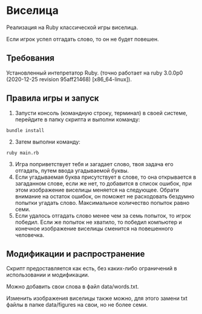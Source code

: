 Виселица
============
Реализация на Ruby классической игры виселица.

Если игрок успел отгадать слово, то он не будет повешен.

Требования
----------------------------------
Установленный интепретатор Ruby. (точно работает на ruby 3.0.0p0 (2020-12-25 revision 95aff21468) [x86_64-linux]).

Правила игры и запуск
----------------------------------
1. Запусти консоль (командную строку, терминал) в своей системе, перейдите в папку скрипта и выполни команду:
```
bundle install
```
2. Затем выполни команду:
```
ruby main.rb
```
3. Игра поприветствует тебя и загадает слово, твоя задача его отгадать, путем ввода угадываемой буквы.
4. Если угадываемая буква присутствует в слове, то она открывается в загаданном слове, если же нет, 
   то добавится в список ошибок, при этом изображение виселицы меняется на следующее. Обрати внимание на остаток ошибок, он поможет не расходовать бездумно 
   попытки угадать слово. Максимальное количество попыток равно семи.
5. Если удалось отгадать слово менее чем за семь попыток, то игрок победил. Если же попыток не хватило, то победил 
   компьютер и конечное изображение виселицы сменится на повешенного человечка.

Модификации и распространение
----------------------------------
Скрипт предоставляется как есть, без каких-либо ограничений в использовании и модификации.

Можно добавить свои слова в файл data/words.txt.

Изменить изображения виселицы также можно, для этого замени txt файлы в папке data/figures на свои, но не более семи.
